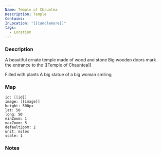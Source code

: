 ```yaml
---
Name: Temple of Chauntea
Description: Temple
Contains: 
InLocation: "[[Candlemore]]"
tags:
  - Location
---
```



### Description
A beautiful ornate temple made of wood and stone
Big wooden doors mark the entrance to the [[Temple of Chauntea]]

Filled with plants
A big statue of a big woman smiling

### Map
```leaflet
id: [[id]]
image: [[image]]
height: 500px
lat: 50
long: 50
minZoom: 1
maxZoom: 5
defaultZoom: 2
unit: miles
scale: 1
```


### Notes
